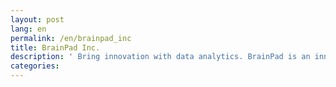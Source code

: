 ```yaml
---
layout: post
lang: en
permalink: /en/brainpad_inc
title: BrainPad Inc.
description: ' Bring innovation with data analytics. BrainPad is an innovative company with leading expertise in analytics. '
categories: 
---
```

